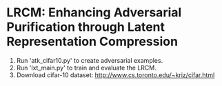 # LRCM: Enhancing Adversarial Purification through Latent Representation Compression
1. Run 'atk_cifar10.py' to create adversarial examples.
2. Run 'lxt_main.py' to train and evaluate the LRCM.
3. Download cifar-10 dataset: http://www.cs.toronto.edu/~kriz/cifar.html
